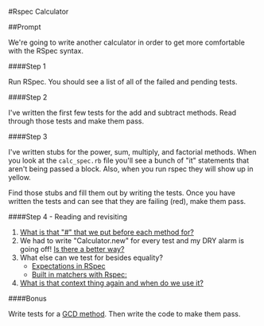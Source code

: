 #Rspec Calculator

##Prompt

We're going to write another calculator in order to get more comfortable with the RSpec syntax.

####Step 1

Run RSpec. You should see a list of all of the failed and pending tests.

####Step 2

I've written the first few tests for the add and subtract methods. Read through those tests and make them pass.

####Step 3

I've written stubs for the power, sum, multiply, and factorial methods. When you look at the `calc_spec.rb` file you'll see a bunch of "it" statements that aren't being passed a block. Also, when you run rspec they will show up in yellow.

Find those stubs and fill them out by writing the tests. Once you have written the tests and can see that they are failing (red), make them pass.

####Step 4 - Reading and revisiting

1. [What is that "#" that we put before each method for?](http://betterspecs.org/#describe)
2. We had to write "Calculator.new" for every test and my DRY alarm is going off! [Is there a better way?](http://betterspecs.org/#subject)
3. What else can we test for besides equality?
    * [Expectations in RSpec](https://www.relishapp.com/rspec/rspec-expectations/v/2-14/docs)
    * [Built in matchers with Rspec:](https://www.relishapp.com/rspec/rspec-expectations/v/2-14/docs/built-in-matchers)
4. [What is that context thing again and when do we use it?](http://betterspecs.org/#contexts)

####Bonus

Write tests for a [GCD method](http://en.wikipedia.org/wiki/Greatest_common_divisor). Then write the code to make them pass.